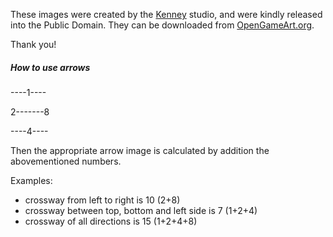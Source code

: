These images were created by the [Kenney] studio, and were kindly released into
the Public Domain.
They can be downloaded from [OpenGameArt.org].

Thank you!

[Kenney]: http://kenney.nl/
[OpenGameArt.org]: http://opengameart.org/users/kenney

##### How to use arrows
----1----

2-------8

----4----

Then the appropriate arrow image is calculated by addition 
the abovementioned numbers.

Examples:
  * crossway from left to right is 10 (2+8)
  * crossway between top, bottom and left side is 7 (1+2+4)
  * crossway of all directions is 15 (1+2+4+8)
